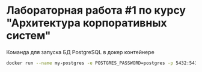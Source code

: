 # Лабораторная работа #1 по курсу "Архитектура корпоративных систем"

Команда для запуска БД PostgreSQL в докер контейнере
```bash
docker run --name my-postgres -e POSTGRES_PASSWORD=postgres -p 5432:5432 -v pgdata:/var/lib/postgresql/data -d postgres
```

